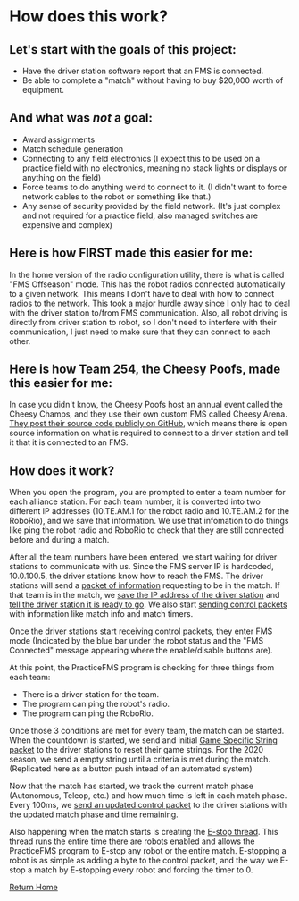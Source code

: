# How does this work?

## Let's start with the goals of this project:
* Have the driver station software report that an FMS is connected.
* Be able to complete a "match" without having to buy $20,000 worth of equipment.

## And what was _not_ a goal:
* Award assignments
* Match schedule generation
* Connecting to any field electronics (I expect this to be used on a practice field with no electronics, meaning no stack lights or displays or anything on the field)
* Force teams to do anything weird to connect to it. (I didn't want to force network cables to the robot or something like that.)
* Any sense of security provided by the field network. (It's just complex and not required for a practice field, also managed switches are expensive and complex)

## Here is how FIRST made this easier for me:
In the home version of the radio configuration utility, there is what is called "FMS Offseason" mode. This has the robot radios connected automatically to a given network. This means I don't have to deal with how to connect radios to the network. This took a major hurdle away since I only had to deal with the driver station to/from FMS communication.
Also, all robot driving is directly from driver station to robot, so I don't need to interfere with their communication, I just need to make sure that they can connect to each other.

## Here is how Team 254, the Cheesy Poofs, made this easier for me:
In case you didn't know, the Cheesy Poofs host an annual event called the Cheesy Champs, and they use their own custom FMS called Cheesy Arena.
[They post their source code publicly on GitHub](https://github.com/Team254/Cheesy-Arena), which means there is open source information on what is required to connect to a driver station and tell it that it is connected to an FMS.

## How does it work?
When you open the program, you are prompted to enter a team number for each alliance station. For each team number, it is converted into two different IP addresses (10.TE.AM.1 for the robot radio and 10.TE.AM.2 for the RoboRio), and we save that information. We use that infomation to do things like ping the robot radio and RoboRio to check that they are still connected before and during a match.

After all the team numbers have been entered, we start waiting for driver stations to communicate with us. Since the FMS server IP is hardcoded, 10.0.100.5, the driver stations know how to reach the FMS. The driver stations will send a [packet of information](https://github.com/ORF-4450/PracticeFMS/blob/eb711122961ce81e93aee656db2f40d6dc7a0ade/PFMS/Main.cs#L341-L353) requesting to be in the match. If that team is in the match, we [save the IP address of the driver station](https://github.com/ORF-4450/PracticeFMS/blob/eb711122961ce81e93aee656db2f40d6dc7a0ade/PFMS/DriverStation.cs#L94-L99) and [tell the driver station it is ready to go](https://github.com/ORF-4450/PracticeFMS/blob/eb711122961ce81e93aee656db2f40d6dc7a0ade/PFMS/Main.cs#L375-L380). We also start [sending control packets](https://github.com/ORF-4450/PracticeFMS/blob/eb711122961ce81e93aee656db2f40d6dc7a0ade/PFMS/DriverStation.cs#L116-L186) with information like match info and match timers.

Once the driver stations start receiving control packets, they enter FMS mode (Indicated by the blue bar under the robot status and the "FMS Connected" message appearing where the enable/disable buttons are).

At this point, the PracticeFMS program is checking for three things from each team:
- There is a driver station for the team.
- The program can ping the robot's radio.
- The program can ping the RoboRio.

Once those 3 conditions are met for every team, the match can be started. When the countdown is started, we send and initial [Game Specific String packet](https://github.com/ORF-4450/PracticeFMS/blob/eb711122961ce81e93aee656db2f40d6dc7a0ade/PFMS/DriverStation.cs#L188-L208) to the driver stations to reset their game strings. For the 2020 season, we send a empty string until a criteria is met during the match. (Replicated here as a button push intead of an automated system)

Now that the match has started, we track the current match phase (Autonomous, Teleop, etc.) and how much time is left in each match phase. Every 100ms, we [send an updated control packet](https://github.com/ORF-4450/PracticeFMS/blob/eb711122961ce81e93aee656db2f40d6dc7a0ade/PFMS/DriverStation.cs#L116-L186) to the driver stations with the updated match phase and time remaining.

Also happening when the match starts is creating the [E-stop thread](https://github.com/ORF-4450/PracticeFMS/blob/eb711122961ce81e93aee656db2f40d6dc7a0ade/PFMS/Main.cs#L77-L113). This thread runs the entire time there are robots enabled and allows the PracticeFMS program to E-stop any robot or the entire match. E-stopping a robot is as simple as adding a byte to the control packet, and the way we E-stop a match by E-stopping every robot and forcing the timer to 0.

[Return Home](index.md)